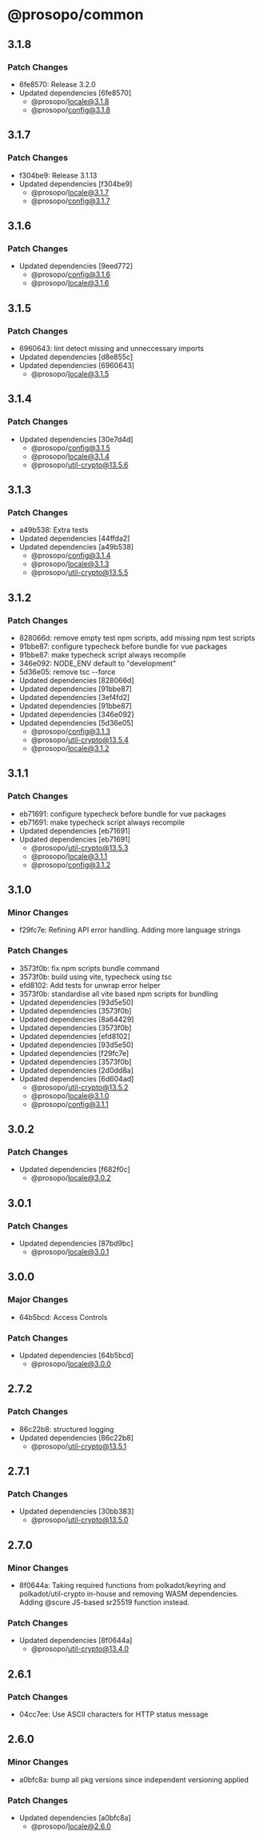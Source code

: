 # @prosopo/common

## 3.1.8
### Patch Changes

- 6fe8570: Release 3.2.0
- Updated dependencies [6fe8570]
  - @prosopo/locale@3.1.8
  - @prosopo/config@3.1.8

## 3.1.7
### Patch Changes

- f304be9: Release 3.1.13
- Updated dependencies [f304be9]
  - @prosopo/locale@3.1.7
  - @prosopo/config@3.1.7

## 3.1.6
### Patch Changes

- Updated dependencies [9eed772]
  - @prosopo/config@3.1.6
  - @prosopo/locale@3.1.6

## 3.1.5
### Patch Changes

- 6960643: lint detect missing and unneccessary imports
- Updated dependencies [d8e855c]
- Updated dependencies [6960643]
  - @prosopo/locale@3.1.5

## 3.1.4
### Patch Changes

- Updated dependencies [30e7d4d]
  - @prosopo/config@3.1.5
  - @prosopo/locale@3.1.4
  - @prosopo/util-crypto@13.5.6

## 3.1.3
### Patch Changes

- a49b538: Extra tests
- Updated dependencies [44ffda2]
- Updated dependencies [a49b538]
  - @prosopo/config@3.1.4
  - @prosopo/locale@3.1.3
  - @prosopo/util-crypto@13.5.5

## 3.1.2
### Patch Changes

- 828066d: remove empty test npm scripts, add missing npm test scripts
- 91bbe87: configure typecheck before bundle for vue packages
- 91bbe87: make typecheck script always recompile
- 346e092: NODE_ENV default to "development"
- 5d36e05: remove tsc --force
- Updated dependencies [828066d]
- Updated dependencies [91bbe87]
- Updated dependencies [3ef4fd2]
- Updated dependencies [91bbe87]
- Updated dependencies [346e092]
- Updated dependencies [5d36e05]
  - @prosopo/config@3.1.3
  - @prosopo/util-crypto@13.5.4
  - @prosopo/locale@3.1.2

## 3.1.1
### Patch Changes

- eb71691: configure typecheck before bundle for vue packages
- eb71691: make typecheck script always recompile
- Updated dependencies [eb71691]
- Updated dependencies [eb71691]
  - @prosopo/util-crypto@13.5.3
  - @prosopo/locale@3.1.1
  - @prosopo/config@3.1.2

## 3.1.0
### Minor Changes

- f29fc7e: Refining API error handling. Adding more language strings

### Patch Changes

- 3573f0b: fix npm scripts bundle command
- 3573f0b: build using vite, typecheck using tsc
- efd8102: Add tests for unwrap error helper
- 3573f0b: standardise all vite based npm scripts for bundling
- Updated dependencies [93d5e50]
- Updated dependencies [3573f0b]
- Updated dependencies [8a64429]
- Updated dependencies [3573f0b]
- Updated dependencies [efd8102]
- Updated dependencies [93d5e50]
- Updated dependencies [f29fc7e]
- Updated dependencies [3573f0b]
- Updated dependencies [2d0dd8a]
- Updated dependencies [6d604ad]
  - @prosopo/util-crypto@13.5.2
  - @prosopo/locale@3.1.0
  - @prosopo/config@3.1.1

## 3.0.2
### Patch Changes

- Updated dependencies [f682f0c]
  - @prosopo/locale@3.0.2

## 3.0.1
### Patch Changes

- Updated dependencies [87bd9bc]
  - @prosopo/locale@3.0.1

## 3.0.0
### Major Changes

- 64b5bcd: Access Controls

### Patch Changes

- Updated dependencies [64b5bcd]
  - @prosopo/locale@3.0.0

## 2.7.2
### Patch Changes

- 86c22b8: structured logging
- Updated dependencies [86c22b8]
  - @prosopo/util-crypto@13.5.1

## 2.7.1
### Patch Changes

- Updated dependencies [30bb383]
  - @prosopo/util-crypto@13.5.0

## 2.7.0
### Minor Changes

- 8f0644a: Taking required functions from polkadot/keyring and polkadot/util-crypto in-house and removing WASM dependencies. Adding @scure JS-based sr25519 function instead.

### Patch Changes

- Updated dependencies [8f0644a]
  - @prosopo/util-crypto@13.4.0

## 2.6.1

### Patch Changes

- 04cc7ee: Use ASCII characters for HTTP status message

## 2.6.0

### Minor Changes

- a0bfc8a: bump all pkg versions since independent versioning applied

### Patch Changes

- Updated dependencies [a0bfc8a]
  - @prosopo/locale@2.6.0
